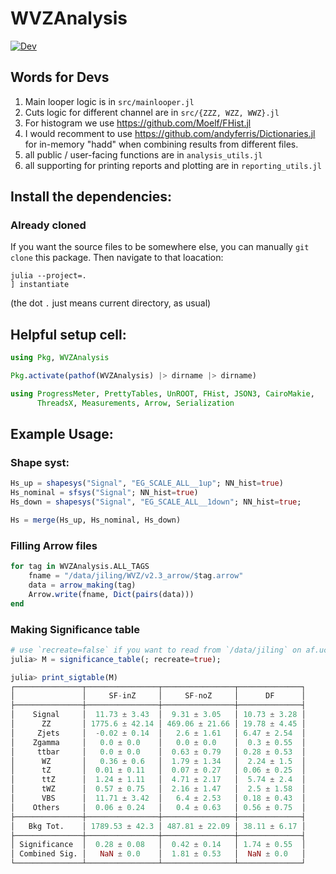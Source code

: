 # WVZAnalysis

[![Dev](https://img.shields.io/badge/docs-dev-blue.svg)](https://moelf.github.io/WVZAnalysis.jl/dev)


## Words for Devs
1. Main looper logic is in `src/mainlooper.jl`
2. Cuts logic for different channel are in `src/{ZZZ, WZZ, WWZ}.jl`
3. For histogram we use https://github.com/Moelf/FHist.jl
4. I would recomment to use https://github.com/andyferris/Dictionaries.jl for in-memory "hadd" when combining results from different files.
5. all public / user-facing functions are in `analysis_utils.jl`
6. all supporting for printing reports and plotting are in `reporting_utils.jl`

## Install the dependencies:
### Already cloned
If you want the source files to be somewhere else, you can manually `git clone` this package. Then navigate
to that loacation:
```
julia --project=.
] instantiate
```
(the dot `.` just means current directory, as usual)


## Helpful setup cell:
```julia
using Pkg, WVZAnalysis

Pkg.activate(pathof(WVZAnalysis) |> dirname |> dirname)

using ProgressMeter, PrettyTables, UnROOT, FHist, JSON3, CairoMakie,
      ThreadsX, Measurements, Arrow, Serialization
```

## Example Usage:

### Shape syst:
```julia
Hs_up = shapesys("Signal", "EG_SCALE_ALL__1up"; NN_hist=true)
Hs_nominal = sfsys("Signal"; NN_hist=true)
Hs_down = shapesys("Signal", "EG_SCALE_ALL__1down"; NN_hist=true;

Hs = merge(Hs_up, Hs_nominal, Hs_down)
```

### Filling Arrow files
```julia
for tag in WVZAnalysis.ALL_TAGS
    fname = "/data/jiling/WVZ/v2.3_arrow/$tag.arrow"
    data = arrow_making(tag)
    Arrow.write(fname, Dict(pairs(data)))
end
```

### Making Significance table
```julia
# use `recreate=false` if you want to read from `/data/jiling` on af.uchicago
julia> M = significance_table(; recreate=true);

julia> print_sigtable(M)
┌───────────────┬────────────────┬────────────────┬──────────────┐
│               │     SF-inZ     │     SF-noZ     │      DF      │
├───────────────┼────────────────┼────────────────┼──────────────┤
│    Signal     │  11.73 ± 3.43  │  9.31 ± 3.05   │ 10.73 ± 3.28 │
│      ZZ       │ 1775.6 ± 42.14 │ 469.06 ± 21.66 │ 19.78 ± 4.45 │
│     Zjets     │  -0.02 ± 0.14  │   2.6 ± 1.61   │ 6.47 ± 2.54  │
│    Zgamma     │   0.0 ± 0.0    │   0.0 ± 0.0    │  0.3 ± 0.55  │
│     ttbar     │   0.0 ± 0.0    │  0.63 ± 0.79   │ 0.28 ± 0.53  │
│      WZ       │   0.36 ± 0.6   │  1.79 ± 1.34   │  2.24 ± 1.5  │
│      tZ       │  0.01 ± 0.11   │  0.07 ± 0.27   │ 0.06 ± 0.25  │
│      ttZ      │  1.24 ± 1.11   │  4.71 ± 2.17   │  5.74 ± 2.4  │
│      tWZ      │  0.57 ± 0.75   │  2.16 ± 1.47   │  2.5 ± 1.58  │
│      VBS      │  11.71 ± 3.42  │   6.4 ± 2.53   │ 0.18 ± 0.43  │
│    Others     │  0.06 ± 0.24   │   0.4 ± 0.63   │ 0.56 ± 0.75  │
├───────────────┼────────────────┼────────────────┼──────────────┤
│   Bkg Tot.    │ 1789.53 ± 42.3 │ 487.81 ± 22.09 │ 38.11 ± 6.17 │
├───────────────┼────────────────┼────────────────┼──────────────┤
│ Significance  │  0.28 ± 0.08   │  0.42 ± 0.14   │ 1.74 ± 0.55  │
│ Combined Sig. │   NaN ± 0.0    │  1.81 ± 0.53   │  NaN ± 0.0   │
└───────────────┴────────────────┴────────────────┴──────────────┘
```
